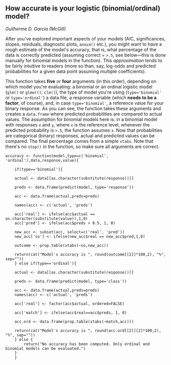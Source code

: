 ## How accurate is your logistic (binomial/ordinal) model?

*Guilherme D. Garcia (McGill)*

After you've explored important aspects of your models (AIC, significances, slopes, residuals, diagnostic plots, ```anova()``` etc.), you might want to have a rough estimate of the model's accuracy, that is, what percentage of the data is correctly predicted (assuming correct = ```>.5```, see below—this is done manually for binomial models in the function). This *approximation* tends to be fairly intuitive to readers (more so than, say, log-odds and predicted probabilities for a given data point assuming multiple coefficients). 

This function takes **five** or **four** arguments (in this order), depending on which model you're evaluating: a binomial or an ordinal logistic model (```glm()``` or ```glmer()```; ```clm()```), the type of model you're using (```type='binomial'``` or ```type='ordinal'```) a data file,
a response variable (which **needs to be a factor**, of course), and, in case ```type='binomial'```, a reference value for your binary response. As you can see, the function takes these arguments and creates a ```data.frame``` where predicted probabilities are compared to actual values. The assumption for binomial models here is: in a binomial model with responses ```x``` and ```y```, where ```x``` is the reference level, whenever the predicted probability is ```>.5```, the function assumes ```x```. Now that probabilities are categorical (binary) responses, actual and predicted values can be compared. The final percentage comes from a simple ```xtabs```. Note that there's no ```stop()``` in the function, so make sure all arguments are correct.


```{R}
accuracy <- function(model,type=c('binomial', 'ordinal'),data,response,value){
	
	if(type=='binomial'){
	
	actual <- data[[as.character(substitute(response))]]
	
	preds <- data.frame(predict(model, type='response'))
	
	acc <- data.frame(actual,preds=preds)
	
	names(acc) <- c('actual', 'preds')
	
	acc['real'] <- ifelse(acc$actual == as.character(substitute(value)),1,0)
	acc['pred'] <- ifelse(acc$preds > 0.5, 1, 0)
	
	new_acc <- subset(acc, select=c('real', 'pred'))
	new_acc['so'] <- ifelse(new_acc$real == new_acc$pred,1,0)
	
	outcome <- prop.table(xtabs(~so,new_acc))

	return(cat("Model's accuracy is ", round(outcome[[2]]*100,2), "%", sep=""))
	} else if(type=='ordinal'){
		
	actual <- data[[as.character(substitute(response))]]
	
	preds <- data.frame(predict(model, type='class'))
	
	acc <- data.frame(actual,preds=preds)
	names(acc) <- c('actual', 'preds')
	
	acc['real'] <- factor(acc$actual, ordered=FALSE)
		
	acc['match'] <- ifelse(acc$real==acc$preds, 1, 0)
	
	acc.ord <- data.frame(prop.table(xtabs(~match,acc)))
	
	return(cat("Model's accuracy is ", round(acc.ord[[2]][2]*100,2), "%", sep=""))			
	} else {
		return("No accuracy has been computed. Only ordinal and binomial models can be evaluated.")
	}
	}
```
